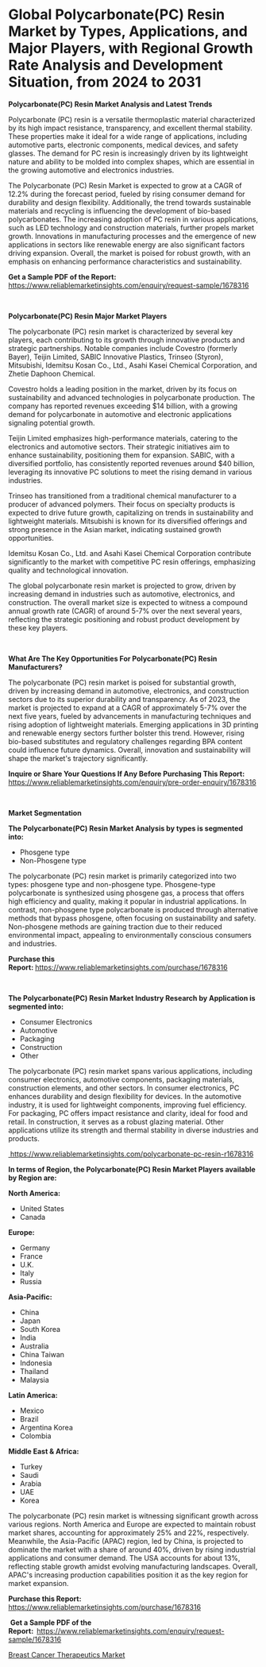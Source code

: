 <p><h1>Global Polycarbonate(PC) Resin Market by Types, Applications, and Major Players, with Regional Growth Rate Analysis and Development Situation, from 2024 to 2031</h1></p><p><strong>Polycarbonate(PC) Resin Market Analysis and Latest Trends</strong></p>
<p><p>Polycarbonate (PC) resin is a versatile thermoplastic material characterized by its high impact resistance, transparency, and excellent thermal stability. These properties make it ideal for a wide range of applications, including automotive parts, electronic components, medical devices, and safety glasses. The demand for PC resin is increasingly driven by its lightweight nature and ability to be molded into complex shapes, which are essential in the growing automotive and electronics industries.</p><p>The Polycarbonate (PC) Resin Market is expected to grow at a CAGR of 12.2% during the forecast period, fueled by rising consumer demand for durability and design flexibility. Additionally, the trend towards sustainable materials and recycling is influencing the development of bio-based polycarbonates. The increasing adoption of PC resin in various applications, such as LED technology and construction materials, further propels market growth. Innovations in manufacturing processes and the emergence of new applications in sectors like renewable energy are also significant factors driving expansion. Overall, the market is poised for robust growth, with an emphasis on enhancing performance characteristics and sustainability.</p></p>
<p><strong>Get a Sample PDF of the Report:&nbsp;</strong> <a href="https://www.reliablemarketinsights.com/enquiry/request-sample/1678316?utm_campaign=1994&utm_medium=2&utm_source=Github&utm_content=ia&utm_term=28122024&utm_id=polycarbonatepc-resin">https://www.reliablemarketinsights.com/enquiry/request-sample/1678316</a></p>
<p>&nbsp;</p>
<p><strong>Polycarbonate(PC) Resin Major Market Players</strong></p>
<p><p>The polycarbonate (PC) resin market is characterized by several key players, each contributing to its growth through innovative products and strategic partnerships. Notable companies include Covestro (formerly Bayer), Teijin Limited, SABIC Innovative Plastics, Trinseo (Styron), Mitsubishi, Idemitsu Kosan Co., Ltd., Asahi Kasei Chemical Corporation, and Zhetie Daphoon Chemical.</p><p>Covestro holds a leading position in the market, driven by its focus on sustainability and advanced technologies in polycarbonate production. The company has reported revenues exceeding $14 billion, with a growing demand for polycarbonate in automotive and electronic applications signaling potential growth.</p><p>Teijin Limited emphasizes high-performance materials, catering to the electronics and automotive sectors. Their strategic initiatives aim to enhance sustainability, positioning them for expansion. SABIC, with a diversified portfolio, has consistently reported revenues around $40 billion, leveraging its innovative PC solutions to meet the rising demand in various industries.</p><p>Trinseo has transitioned from a traditional chemical manufacturer to a producer of advanced polymers. Their focus on specialty products is expected to drive future growth, capitalizing on trends in sustainability and lightweight materials. Mitsubishi is known for its diversified offerings and strong presence in the Asian market, indicating sustained growth opportunities.</p><p>Idemitsu Kosan Co., Ltd. and Asahi Kasei Chemical Corporation contribute significantly to the market with competitive PC resin offerings, emphasizing quality and technological innovation.</p><p>The global polycarbonate resin market is projected to grow, driven by increasing demand in industries such as automotive, electronics, and construction. The overall market size is expected to witness a compound annual growth rate (CAGR) of around 5-7% over the next several years, reflecting the strategic positioning and robust product development by these key players.</p></p>
<p>&nbsp;</p>
<p><strong>What Are The Key Opportunities For Polycarbonate(PC) Resin Manufacturers?</strong></p>
<p><p>The polycarbonate (PC) resin market is poised for substantial growth, driven by increasing demand in automotive, electronics, and construction sectors due to its superior durability and transparency. As of 2023, the market is projected to expand at a CAGR of approximately 5-7% over the next five years, fueled by advancements in manufacturing techniques and rising adoption of lightweight materials. Emerging applications in 3D printing and renewable energy sectors further bolster this trend. However, rising bio-based substitutes and regulatory challenges regarding BPA content could influence future dynamics. Overall, innovation and sustainability will shape the market's trajectory significantly.</p></p>
<p><strong>Inquire or Share Your Questions If Any Before Purchasing This Report:</strong> <a href="https://www.reliablemarketinsights.com/enquiry/pre-order-enquiry/1678316?utm_campaign=1994&utm_medium=2&utm_source=Github&utm_content=ia&utm_term=28122024&utm_id=polycarbonatepc-resin">https://www.reliablemarketinsights.com/enquiry/pre-order-enquiry/1678316</a></p>
<p>&nbsp;</p>
<p><strong>Market Segmentation</strong></p>
<p><strong>The Polycarbonate(PC) Resin Market Analysis by types is segmented into:</strong></p>
<p><ul><li>Phosgene type</li><li>Non-Phosgene type</li></ul></p>
<p><p>The polycarbonate (PC) resin market is primarily categorized into two types: phosgene type and non-phosgene type. Phosgene-type polycarbonate is synthesized using phosgene gas, a process that offers high efficiency and quality, making it popular in industrial applications. In contrast, non-phosgene type polycarbonate is produced through alternative methods that bypass phosgene, often focusing on sustainability and safety. Non-phosgene methods are gaining traction due to their reduced environmental impact, appealing to environmentally conscious consumers and industries.</p></p>
<p><strong>Purchase this Report:&nbsp;</strong><a href="https://www.reliablemarketinsights.com/purchase/1678316?utm_campaign=1994&utm_medium=2&utm_source=Github&utm_content=ia&utm_term=28122024&utm_id=polycarbonatepc-resin">https://www.reliablemarketinsights.com/purchase/1678316</a></p>
<p>&nbsp;</p>
<p><strong>The Polycarbonate(PC) Resin Market Industry Research by Application is segmented into:</strong></p>
<p><ul><li>Consumer Electronics</li><li>Automotive</li><li>Packaging</li><li>Construction</li><li>Other</li></ul></p>
<p><p>The polycarbonate (PC) resin market spans various applications, including consumer electronics, automotive components, packaging materials, construction elements, and other sectors. In consumer electronics, PC enhances durability and design flexibility for devices. In the automotive industry, it is used for lightweight components, improving fuel efficiency. For packaging, PC offers impact resistance and clarity, ideal for food and retail. In construction, it serves as a robust glazing material. Other applications utilize its strength and thermal stability in diverse industries and products.</p></p>
<p><a href="https://www.reliablemarketinsights.com/polycarbonate-pc-resin-r1678316?utm_campaign=1994&utm_medium=2&utm_source=Github&utm_content=ia&utm_term=28122024&utm_id=polycarbonatepc-resin">&nbsp;https://www.reliablemarketinsights.com/polycarbonate-pc-resin-r1678316</a></p>
<p><strong>In terms of Region, the Polycarbonate(PC) Resin Market Players available by Region are:</strong></p>
<p>
    <p> <strong> North America: </strong>
        <ul>
            <li>United States</li>
            <li>Canada</li>
        </ul>
        </p> 
    <p> <strong> Europe: </strong>
        <ul>
            <li>Germany</li>
            <li>France</li>
            <li>U.K.</li>
            <li>Italy</li>
            <li>Russia</li>
        </ul>
        </p> 
    <p> <strong> Asia-Pacific: </strong>
        <ul>
            <li>China</li>
            <li>Japan</li>
            <li>South Korea</li>
            <li>India</li>
            <li>Australia</li>
            <li>China Taiwan</li>
            <li>Indonesia</li>
            <li>Thailand</li>
            <li>Malaysia</li>
        </ul>
        </p> 
    <p> <strong> Latin America: </strong>
        <ul>
            <li>Mexico</li>
            <li>Brazil</li>
            <li>Argentina Korea</li>
            <li>Colombia</li>
        </ul>
        </p> 
    <p> <strong> Middle East & Africa: </strong>
        <ul>
            <li>Turkey</li>
            <li>Saudi</li>
            <li>Arabia</li>
            <li>UAE</li>
            <li>Korea</li>
        </ul>
    </p>
    </p>
<p><p>The polycarbonate (PC) resin market is witnessing significant growth across various regions. North America and Europe are expected to maintain robust market shares, accounting for approximately 25% and 22%, respectively. Meanwhile, the Asia-Pacific (APAC) region, led by China, is projected to dominate the market with a share of around 40%, driven by rising industrial applications and consumer demand. The USA accounts for about 13%, reflecting stable growth amidst evolving manufacturing landscapes. Overall, APAC's increasing production capabilities position it as the key region for market expansion.</p></p>
<p><strong>Purchase this Report: </strong><a href="https://www.reliablemarketinsights.com/purchase/1678316?utm_campaign=1994&utm_medium=2&utm_source=Github&utm_content=ia&utm_term=28122024&utm_id=polycarbonatepc-resin">https://www.reliablemarketinsights.com/purchase/1678316</a></p>
<p>&nbsp;<strong>Get a Sample PDF of the Report:&nbsp;&nbsp;</strong><a href="https://www.reliablemarketinsights.com/enquiry/request-sample/1678316?utm_campaign=1994&utm_medium=2&utm_source=Github&utm_content=ia&utm_term=28122024&utm_id=polycarbonatepc-resin">https://www.reliablemarketinsights.com/enquiry/request-sample/1678316</a></p>
<p><strong></strong></p>
<p><p><a href="https://github.com/rahu1506/Market-Research-Report-List-6/blob/main/breast-cancer-therapeutics-market.md?utm_campaign=1994&utm_medium=2&utm_source=Github&utm_content=ia&utm_term=28122024&utm_id=polycarbonatepc-resin">Breast Cancer Therapeutics Market</a></p></p>